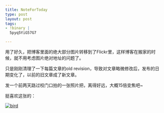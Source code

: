 ```yaml
--- 
title: NoteForToday
type: post
layout: post
tags: 
- !binary |
  5pyq5YiG57G7

---
```

<p>用了好久，把博客里面的绝大部分图片转移到了Flickr里，这样博客在搬家的时候，就不用考虑图片绝对地址的问题了。</p>  <p>只是刚刚清理了一下每篇文章的old revision，导致对文章略微修改后，发布的日期变化了，以前的旧文章成了新文章。</p>  <p>发一个前两天路过校门口拍的一张照片把，离得好远，大概15倍变焦吧~</p>  <p>挺喜欢这张的：</p>  <p><a title="bird" href="http://www.flickr.com/photos/56075931@N04/5464569356/"><img style="display: block; float: none; margin-left: auto; margin-right: auto" alt="bird" src="http://farm6.static.flickr.com/5291/5464569356_b07828c895.jpg" border="0" /></a></p>
